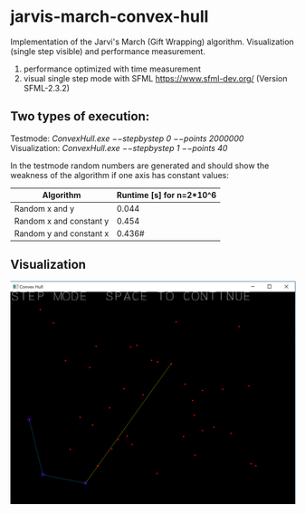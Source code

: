 # jarvis-march-convex-hull
Implementation of the Jarvi's March (Gift Wrapping) algorithm. Visualization (single step visible) and performance measurement.

1. performance optimized with time measurement
2. visual single step mode with SFML https://www.sfml-dev.org/ (Version SFML-2.3.2)

## Two types of execution:

Testmode:
*ConvexHull.exe −−stepbystep 0 −−points 2000000*
Visualization:
*ConvexHull.exe −−stepbystep 1 −−points 40*

In the testmode random numbers are generated and should show the weakness of the algorithm if one axis has constant values:

Algorithm           |   Runtime [s] for n=2*10^6
--------------------|------------------------------
Random x and y      |       0.044
Random x and constant y |   0.454
Random y and constant x |   0.436#

## Visualization

![jarvis-march](Step_Mode.png)

